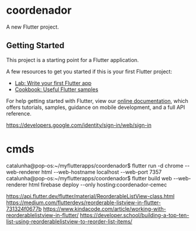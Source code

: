 # coordenador

A new Flutter project.

## Getting Started

This project is a starting point for a Flutter application.

A few resources to get you started if this is your first Flutter project:

- [Lab: Write your first Flutter app](https://flutter.dev/docs/get-started/codelab)
- [Cookbook: Useful Flutter samples](https://flutter.dev/docs/cookbook)

For help getting started with Flutter, view our
[online documentation](https://flutter.dev/docs), which offers tutorials,
samples, guidance on mobile development, and a full API reference.


<!-- The core Firebase JS SDK is always required and must be listed first -->
<script src="/__/firebase/8.7.0/firebase-app.js"></script>

<!-- TODO: Add SDKs for Firebase products that you want to use
     https://firebase.google.com/docs/web/setup#available-libraries -->
<script src="/__/firebase/8.7.0/firebase-analytics.js"></script>

<!-- Initialize Firebase -->
<script src="/__/firebase/init.js"></script>
https://developers.google.com/identity/sign-in/web/sign-in

# cmds
catalunha@pop-os:~/myflutterapps/coordenador$ flutter run -d chrome --web-renderer html --web-hostname localhost --web-port 7357
catalunha@pop-os:~/myflutterapps/coordenador$ flutter build web --web-renderer html
firebase deploy --only hosting:coordenador-cemec


https://api.flutter.dev/flutter/material/ReorderableListView-class.html
https://medium.com/flutterdevs/reorderable-listview-in-flutter-731324f0677b
https://www.kindacode.com/article/working-with-reorderablelistview-in-flutter/
https://developer.school/building-a-top-ten-list-using-reorderablelistview-to-reorder-list-items/
